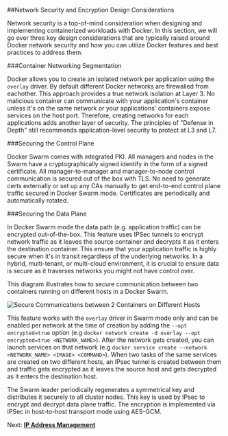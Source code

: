 ##<a name="security"></a>Network Security and Encryption Design Considerations

Network security is a top-of-mind consideration when designing and implementing containerized workloads with Docker. In this section, we will go over three key design considerations that are typically raised around Docker network security and how you can utilize Docker features and best practices to address them. 

###Container Networking Segmentation

Docker allows you to create an isolated network per application using the `overlay` driver. By default different Docker networks are firewalled from eachother. This approach provides a true network isolation at Layer 3. No malicious container can communicate with your application's container unless it's on the same network or your applications' containers expose services on the host port. Therefore, creating networks for each applications adds another layer of security. The principles of "Defense in Depth" still recommends application-level security to protect at L3 and L7.

###Securing the Control Plane

Docker Swarm comes with integrated PKI. All managers and nodes in the Swarm have a cryptographically signed identify in the form of a signed certificate. All manager-to-manager and manager-to-node control communication is secured out of the box with TLS. No need to generate certs externally or set up any CAs manually to get end-to-end control plane traffic secured in Docker Swarm mode. Certificates are periodically and automatically rotated.

###Securing the Data Plane

In Docker Swarm mode the data path (e.g. application traffic) can be encrypted out-of-the-box. This feature uses IPSec tunnels to encrypt network traffic as it leaves the source container and decrypts it as it enters the destination container.  This ensure that your application traffic is highly secure when it's in transit regardless of the underlying networks. In a hybrid, multi-tenant, or multi-cloud environment, it is crucial to ensure data is secure as it traverses networks you might not have control over. 

This diagram illustrates how to secure communication between two containers running on different hosts in a Docker Swarm. 

![Secure Communications between 2 Containers on Different Hosts](img/ipsec.png)

This feature works with the `overlay` driver in Swarm mode only and can be enabled per network at the time of creation by adding the `--opt encrypted=true` option (e.g `docker network create -d overlay --opt encrypted=true <NETWORK_NAME>`). After the network gets created, you can launch services on that network (e.g `docker service create --network <NETWORK_NAME> <IMAGE> <COMMAND>`). When two tasks of the same services are created on two different hosts, an IPsec tunnel is created between them and traffic gets encrypted as it leaves the source host and gets decrypted as it enters the destination host. 

The Swarm leader periodically regenerates a symmetrical key and distributes it securely to all cluster nodes. This key is used by IPsec to encrypt and decrypt data plane traffic. The encryption is implemented via IPSec in host-to-host transport mode using AES-GCM.

Next: **[IP Address Management](12-ipaddress-management.md)**